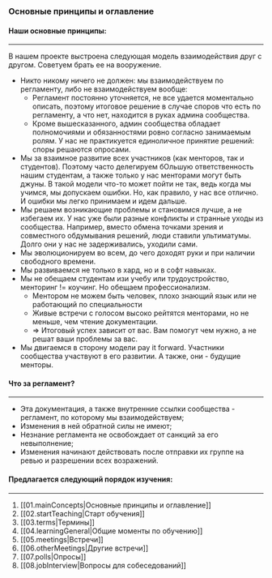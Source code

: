 ### Основные принципы и оглавление 

#### Наши основные принципы:
---
В нашем проекте выстроена следующая модель взаимодействия друг с другом.
Советуем брать ее на вооружение.
- Никто никому ничего не должен: мы взаимодействуем по регламенту,
либо не взаимодействуем вообще:
    - Регламент постоянно уточняется, не все удается моментально описать, поэтому итоговое решение в случае споров
    что есть по регламенту, а что нет, находится в руках админа сообщества.
    - Кроме вышесказанного, админ сообщества обладает полномочиями и обязанностями ровно согласно занимаемым ролям.
    У нас не практикуется единоличное принятие решений: споры решаются опросами.
- Мы за взаимное развитие всех участников (как менторов, так и студентов).
Поэтому часто делегируем бОльшую ответственность нашим студентам,
а также только у нас менторами могут быть джуны.
В такой модели что-то может пойти не так, ведь когда мы учимся, мы допускаем ошибки.
Но, как правило, у нас все отлично. И ошибки мы легко принимаем и идем дальше.
- Мы решаем возникающие проблемы и становимся лучше, а не избегаем их.
У нас уже были разные конфликты и странные уходы из сообщества. Например, вместо
обмена точками зрения и совместного обдумывания решений, люди ставили ультиматумы.
Долго они у нас не задерживались, уходили сами.
- Мы эволюционируем во всем, до чего доходят руки и при наличии свободного времени.
- Мы развиваемся не только в хард, но и в софт навыках.
- Мы не обещаем студентам изи учебу или трудоустройство, менторинг != коучинг. Но обещаем профессионализм.
    - Ментором не можем быть человек, плохо знающий язык или не работающий по специальности
    - Живые встречи с голосом высоко рейтятся менторами, но не меньше, чем чтение документации.
    - => Итоговый успех зависит от вас. Вам помогут чем нужно, а не решат ваши проблемы за вас.
- Мы двигаемся в сторону модели pay it forward. Участники сообщества участвуют в его развитии. А также, они - будущие менторы.

#### Что за регламент?
---
- Эта документация, а также внутренние ссылки сообщества - регламент, по которому мы взаимодействуем;
- Изменения в ней обратной силы не имеют;
- Незнание регламента не освобождает от санкций за его невыполнение;
- Изменения начинают действовать после отправки их группе на ревью и разрешении всех возражений.

#### Предлагается следующий порядок изучения:
---
1. [[01.mainConcepts|Основные принципы и оглавление]]
2. [[02.startTeaching|Старт обучения]]
3. [[03.terms|Термины]]
4. [[04.learningGeneral|Общие моменты по обучению]]
5. [[05.meetings|Встречи]]
6. [[06.otherMeetings|Другие встречи]]
7. [[07.polls|Опросы]]
8. [[08.jobInterview|Вопросы для собеседований]]

